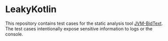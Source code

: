 # LeakyKotlin

This repository contains test cases for the static analysis tool [JVM-BidText](https://github.com/LeoGanz/JVM-BidText).
The test cases intentionally expose sensitive information to logs or the console.
